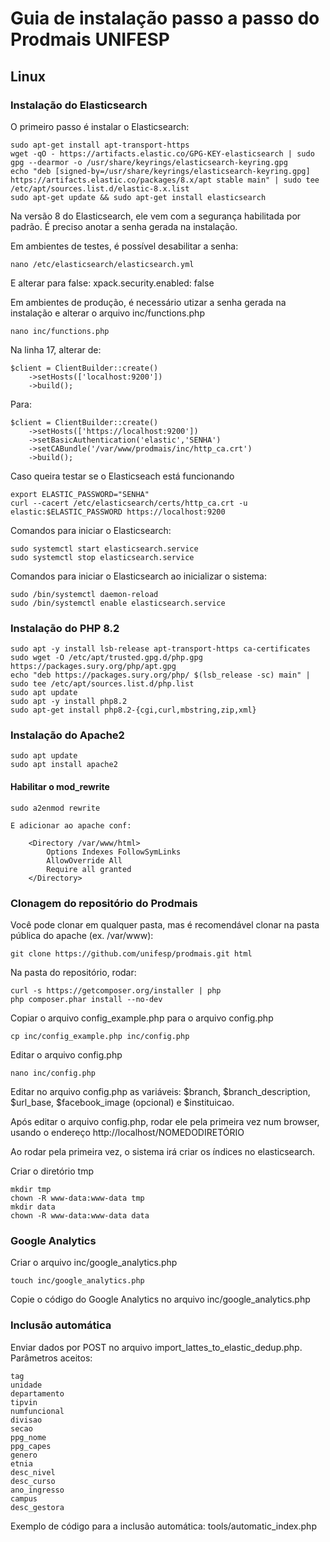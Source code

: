 # Guia de instalação passo a passo do Prodmais UNIFESP

## Linux

### Instalação do Elasticsearch

O primeiro passo é instalar o Elasticsearch:

    sudo apt-get install apt-transport-https
    wget -qO - https://artifacts.elastic.co/GPG-KEY-elasticsearch | sudo gpg --dearmor -o /usr/share/keyrings/elasticsearch-keyring.gpg
    echo "deb [signed-by=/usr/share/keyrings/elasticsearch-keyring.gpg] https://artifacts.elastic.co/packages/8.x/apt stable main" | sudo tee /etc/apt/sources.list.d/elastic-8.x.list
    sudo apt-get update && sudo apt-get install elasticsearch

Na versão 8 do Elasticsearch, ele vem com a segurança habilitada por padrão. É preciso anotar a senha gerada na instalação.

Em ambientes de testes, é possível desabilitar a senha:

    nano /etc/elasticsearch/elasticsearch.yml

E alterar para false: xpack.security.enabled: false

Em ambientes de produção, é necessário utizar a senha gerada na instalação e alterar o arquivo inc/functions.php

    nano inc/functions.php

Na linha 17, alterar de:

    $client = ClientBuilder::create()
        ->setHosts(['localhost:9200'])
        ->build();

Para:

    $client = ClientBuilder::create()
        ->setHosts(['https://localhost:9200'])
        ->setBasicAuthentication('elastic','SENHA')
        ->setCABundle('/var/www/prodmais/inc/http_ca.crt')
        ->build();

Caso queira testar se o Elasticseach está funcionando

    export ELASTIC_PASSWORD="SENHA"
    curl --cacert /etc/elasticsearch/certs/http_ca.crt -u elastic:$ELASTIC_PASSWORD https://localhost:9200

Comandos para iniciar o Elasticsearch:

    sudo systemctl start elasticsearch.service
    sudo systemctl stop elasticsearch.service

Comandos para iniciar o Elasticsearch ao inicializar o sistema:

    sudo /bin/systemctl daemon-reload
    sudo /bin/systemctl enable elasticsearch.service

### Instalação do PHP 8.2

    sudo apt -y install lsb-release apt-transport-https ca-certificates
    sudo wget -O /etc/apt/trusted.gpg.d/php.gpg https://packages.sury.org/php/apt.gpg
    echo "deb https://packages.sury.org/php/ $(lsb_release -sc) main" | sudo tee /etc/apt/sources.list.d/php.list
    sudo apt update
    sudo apt -y install php8.2
    sudo apt-get install php8.2-{cgi,curl,mbstring,zip,xml}

### Instalação do Apache2

    sudo apt update
    sudo apt install apache2

#### Habilitar o mod_rewrite

    sudo a2enmod rewrite

    E adicionar ao apache conf:

        <Directory /var/www/html>
            Options Indexes FollowSymLinks
            AllowOverride All
            Require all granted
        </Directory>

### Clonagem do repositório do Prodmais

Você pode clonar em qualquer pasta, mas é recomendável clonar na pasta pública do apache (ex. /var/www):

    git clone https://github.com/unifesp/prodmais.git html

Na pasta do repositório, rodar:

    curl -s https://getcomposer.org/installer | php
    php composer.phar install --no-dev

Copiar o arquivo config_example.php para o arquivo config.php

    cp inc/config_example.php inc/config.php

Editar o arquivo config.php

    nano inc/config.php

Editar no arquivo config.php as variáveis: $branch, $branch_description, $url_base, $facebook_image (opcional) e $instituicao.

Após editar o arquivo config.php, rodar ele pela primeira vez num browser, usando o endereço http://localhost/NOMEDODIRETÓRIO

Ao rodar pela primeira vez, o sistema irá criar os índices no elasticsearch.

Criar o diretório tmp

    mkdir tmp
    chown -R www-data:www-data tmp
    mkdir data
    chown -R www-data:www-data data

### Google Analytics

Criar o arquivo inc/google_analytics.php

    touch inc/google_analytics.php

Copie o código do Google Analytics no arquivo inc/google_analytics.php

### Inclusão automática

Enviar dados por POST no arquivo import_lattes_to_elastic_dedup.php. Parâmetros aceitos:

    tag
    unidade
    departamento
    tipvin
    numfuncional
    divisao
    secao
    ppg_nome
    ppg_capes
    genero
    etnia
    desc_nivel
    desc_curso
    ano_ingresso
    campus
    desc_gestora

Exemplo de código para a inclusão automática: tools/automatic_index.php

